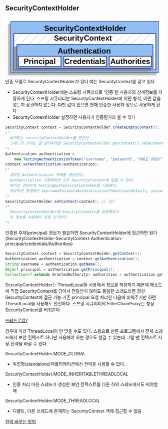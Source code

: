## SecurityContextHolder

![securityContextHolder모델](img/SecurityContextHolder.png)
인증 모델로 SecurityContextHolder가 있다
얘는 SecurityContext를 갖고 있다

- SecurityContextHolder에는 스프링 시큐리티로 '인증'한 사용자의 상세정보를 저장하게 된다. 스프링 시큐리티는 SecurityContextHolder에 어떤 형식, 어떤 값을 넣는지 상관하지 않는다. 다만 값이 있으면 현재 인증한 사용자 정보로 사용하게 된다
- SecurityContextHolder 설정하면 사용자가 인증된거라 볼 수 있다

```java
SecurityContext context = SecurityContextHolder.createEmptyContext();
/*
  비어있는 securityContextHolder를 만든다
  스레드가 꼬이는 걸 방지하려면 SecurityContextHolder.getContext().setAuthentication(authentication)을 사용해선 안 된다. 새롭게 SecurityContext 인스턴스를 생성해야 한다.
*/
Authentication authentication =
    new TestingAuthenticationToken("username", "password", "ROLE_USER"); // (2)
context.setAuthentication(authentication);
/*
  새로운 Authentication 객체를 생성한다.
  Authentication 구현체라면 모두 SecurityContext에 담을 수 있다.
  여기선 간단하게 TestingAuthenticationToken을 사용했다.
  프로덕션 환경에선 UsernamePasswordAuthenticationToken(userDetails, password, authorities)를 주로 사용한다
*/
SecurityContextHolder.setContext(context); // (3)
/*
  SecurityContextHolder에 SeucirytContext를 설정해준다
  이 정보를 사용해서 권한 인가한다
*/
```

인증된 주체(principal) 정보가 필요하면 SecurityContextHolder에 접근하면 된다
(SecurityContextHolder-SecurityContext-Authentication-principal/credentials/Authorities)

```java
SecurityContext context = SecurityContextHolder.getContext();
Authentication authentication = context.getAuthentication();
String username = authentication.getName();
Object principal = authentication.getPrincipal();
Collection<? extends GrantedAuthority> authorities = authentication.getAuthorities();
```

SecurityContextHolder는 ThreadLocal을 사용해서 정보를 저장하기 때문에
메소드에 직접 SecurityContext를 담아서 전달받지 않아도 동일한 스레드라면 항상 SecurityContext에 접근 가능
기존 principal 요청 처리한 다음에 비워주기만 하면 ThreadLocal을 사용해도 안전하다.
스프링 시큐리티의 FilterChainProxy는 항상 SecurityContext를 비워준다

[쓰레드로컬?](additional/ThreadLocal.md)

경우에 따라 ThreadLocal이 안 맞을 수도 있다.
스윙으로 만든 프로그램에서 전체 스레드에서 보안 컨텍스트 하나만 사용해야 하는 경우도 생길 수 있는데 그럴 땐 컨텍스트 저장 전략을 바꿀 수 있다.

SecurityContextHolder.MODE_GLOBAL

- 독립형(standalone)어플리케이션에선 전략을 사용할 수 있다.

SecurityContextHolder.MODE_INHERITABLETHREADLOCAL

- 인증 처리 마친 스레드가 생성한 보안 컨텍스트를 다른 하위 스레드에서도 써야할 때

SecurityContextHolder.MODE_THREADLOCAL

- 디폴트, 다른 쓰레드에 존재하는 SecurityContext 객체 접근할 수 없음

[전략 바꾸는 방법](https://yoon0120.tistory.com/48)
